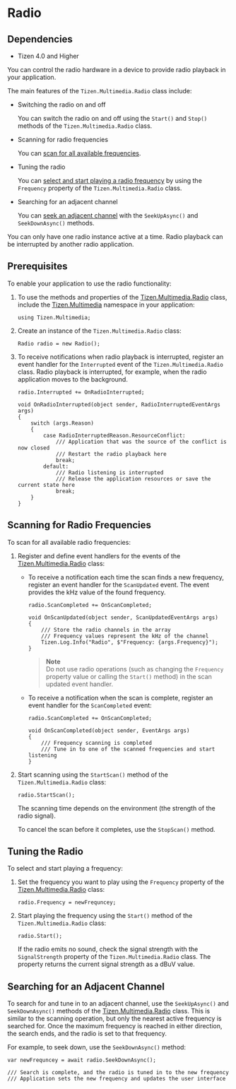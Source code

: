 # Radio
## Dependencies
-   Tizen 4.0 and Higher

You can control the radio hardware in a device to provide radio playback in your application.

The main features of the `Tizen.Multimedia.Radio` class include:

-   Switching the radio on and off

    You can switch the radio on and off using the `Start()` and `Stop()` methods of the `Tizen.Multimedia.Radio` class.

-   Scanning for radio frequencies

    You can [scan for all available frequencies](#scan).

-   Tuning the radio

    You can [select and start playing a radio frequency](#tune) by using the `Frequency` property of the `Tizen.Multimedia.Radio` class.

-   Searching for an adjacent channel

    You can [seek an adjacent channel](#seek) with the `SeekUpAsync()` and `SeekDownAsync()` methods.

You can only have one radio instance active at a time. Radio playback can be interrupted by another radio application.

## Prerequisites


To enable your application to use the radio functionality:

1.  To use the methods and properties of the [Tizen.Multimedia.Radio](https://developer.tizen.org/dev-guide/csapi/api/Tizen.Multimedia.Radio.html) class, include the [Tizen.Multimedia](https://developer.tizen.org/dev-guide/csapi/api/Tizen.Multimedia.html) namespace in your application:

    ``` 
    using Tizen.Multimedia;
    ```

2.  Create an instance of the `Tizen.Multimedia.Radio` class:

    ``` 
    Radio radio = new Radio();
    ```

3.  To receive notifications when radio playback is interrupted, register an event handler for the `Interrupted` event of the `Tizen.Multimedia.Radio` class. Radio playback is interrupted, for example, when the radio application moves to the background.

    ``` 
    radio.Interrupted += OnRadioInterrupted;

    void OnRadioInterrupted(object sender, RadioInterruptedEventArgs args)
    {
        switch (args.Reason)
        {
            case RadioInterruptedReason.ResourceConflict:
                /// Application that was the source of the conflict is now closed
                /// Restart the radio playback here
                break;
            default:
                /// Radio listening is interrupted
                /// Release the application resources or save the current state here
                break;
        }
    }
    ```

<a name="scan"></a>
## Scanning for Radio Frequencies 

To scan for all available radio frequencies:

1.  Register and define event handlers for the events of the [Tizen.Multimedia.Radio](https://developer.tizen.org/dev-guide/csapi/api/Tizen.Multimedia.Radio.html) class:
    -   To receive a notification each time the scan finds a new frequency, register an event handler for the `ScanUpdated` event. The event provides the kHz value of the found frequency.

        ``` 
        radio.ScanCompleted += OnScanCompleted;

        void OnScanUpdated(object sender, ScanUpdatedEventArgs args)
        {
            /// Store the radio channels in the array
            /// Frequency values represent the kHz of the channel
            Tizen.Log.Info("Radio", $"Frequency: {args.Frequency}");
        }
        ```

         > **Note**   
		 > Do not use radio operations (such as changing the `Frequency` property value or calling the `Start()` method) in the scan updated event handler.


    -   To receive a notification when the scan is complete, register an event handler for the `ScanCompleted` event:

        ``` 
        radio.ScanCompleted += OnScanCompleted;

        void OnScanCompleted(object sender, EventArgs args)
        {
            /// Frequency scanning is completed
            /// Tune in to one of the scanned frequencies and start listening
        }
        ```

2.  Start scanning using the `StartScan()` method of the `Tizen.Multimedia.Radio` class:

    ``` 
    radio.StartScan();
    ```

    The scanning time depends on the environment (the strength of the radio signal).

    To cancel the scan before it completes, use the `StopScan()` method.

<a name="tune"></a>
## Tuning the Radio

To select and start playing a frequency:

1.  Set the frequency you want to play using the `Frequency` property of the [Tizen.Multimedia.Radio](https://developer.tizen.org/dev-guide/csapi/api/Tizen.Multimedia.Radio.html) class:

    ``` 
    radio.Frequency = newFrequncey;
    ```

2.  Start playing the frequency using the `Start()` method of the `Tizen.Multimedia.Radio` class:

    ``` 
    radio.Start();
    ```

    If the radio emits no sound, check the signal strength with the `SignalStrength` property of the `Tizen.Multimedia.Radio` class. The property returns the current signal strength as a dBuV value.

<a name="seek"></a>
## Searching for an Adjacent Channel

To search for and tune in to an adjacent channel, use the `SeekUpAsync()` and `SeekDownAsync()` methods of the [Tizen.Multimedia.Radio](https://developer.tizen.org/dev-guide/csapi/api/Tizen.Multimedia.Radio.html) class. This is similar to the scanning operation, but only the nearest active frequency is searched for. Once the maximum frequency is reached in either direction, the search ends, and the radio is set to that frequency.

For example, to seek down, use the `SeekDownAsync()` method:

``` 
var newFrequncey = await radio.SeekDownAsync();

/// Search is complete, and the radio is tuned in to the new frequency
/// Application sets the new frequency and updates the user interface
```

